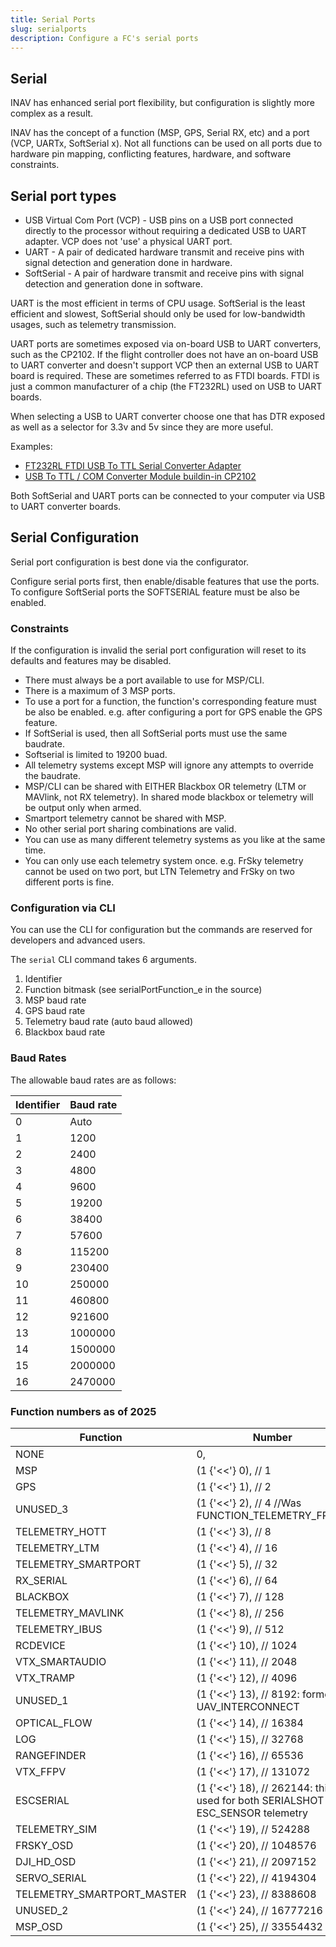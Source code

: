 ```yaml
---
title: Serial Ports
slug: serialports
description: Configure a FC's serial ports
---
```


## Serial

INAV has enhanced serial port flexibility, but configuration is slightly more complex as a result.

INAV has the concept of a function (MSP, GPS, Serial RX, etc) and a port (VCP, UARTx, SoftSerial x).
Not all functions can be used on all ports due to hardware pin mapping, conflicting features, hardware, and software
constraints.

## Serial port types

* USB Virtual Com Port (VCP) - USB pins on a USB port connected directly to the processor without requiring
a dedicated USB to UART adapter.  VCP does not 'use' a physical UART port.
* UART - A pair of dedicated hardware transmit and receive pins with signal detection and generation done in hardware.
* SoftSerial - A pair of hardware transmit and receive pins with signal detection and generation done in software.

UART is the most efficient in terms of CPU usage.
SoftSerial is the least efficient and slowest, SoftSerial should only be used for low-bandwidth usages, such as telemetry transmission.

UART ports are sometimes exposed via on-board USB to UART converters, such as the CP2102.
If the flight controller does not have an on-board USB to UART converter and doesn't support VCP then an external USB to UART board is required.
These are sometimes referred to as FTDI boards.  FTDI is just a common manufacturer of a chip (the FT232RL) used on USB to UART boards.

When selecting a USB to UART converter choose one that has DTR exposed as well as a selector for 3.3v and 5v since they are more useful.

Examples:

 * [FT232RL FTDI USB To TTL Serial Converter Adapter](https://inavflight.com/shop/s/bg/917226)
 * [USB To TTL / COM Converter Module buildin-in CP2102](https://inavflight.com/shop/s/bg/27989)

Both SoftSerial and UART ports can be connected to your computer via USB to UART converter boards.

## Serial Configuration

Serial port configuration is best done via the configurator.

Configure serial ports first, then enable/disable features that use the ports.  To configure SoftSerial ports the SOFTSERIAL feature must be also be enabled.

### Constraints

If the configuration is invalid the serial port configuration will reset to its defaults and features may be disabled.

* There must always be a port available to use for MSP/CLI.
* There is a maximum of 3 MSP ports.
* To use a port for a function, the function's corresponding feature must be also be enabled.
e.g. after configuring a port for GPS enable the GPS feature.
* If SoftSerial is used, then all SoftSerial ports must use the same baudrate.
* Softserial is limited to 19200 buad.
* All telemetry systems except MSP will ignore any attempts to override the baudrate.
* MSP/CLI can be shared with EITHER Blackbox OR telemetry (LTM or MAVlink, not RX telemetry).  In shared mode blackbox or telemetry will be output only when armed.
* Smartport telemetry cannot be shared with MSP.
* No other serial port sharing combinations are valid.
* You can use as many different telemetry systems as you like at the same time.
* You can only use each telemetry system once.  e.g.  FrSky telemetry cannot be used on two port, but LTN Telemetry and FrSky on two different ports is fine.

### Configuration via CLI

You can use the CLI for configuration but the commands are reserved for developers and advanced users.

The `serial` CLI command takes 6 arguments.

1. Identifier
2. Function bitmask (see serialPortFunction_e in the source)
3. MSP baud rate
4. GPS baud rate
5. Telemetry baud rate (auto baud allowed)
6. Blackbox baud rate


### Baud Rates

The allowable baud rates are as follows:

| Identifier | Baud rate |
| ---------- | --------- |
|  0         |    Auto   |
|  1         |    1200   |
|  2         |    2400   |
|  3         |    4800   |
|  4         |    9600   |
|  5         |   19200   |
|  6         |   38400   |
|  7         |   57600   |
|  8         |  115200   |
|  9         |  230400   |
| 10         |  250000   |
| 11         |  460800   |
| 12         |  921600   |
| 13         | 1000000   |
| 14         | 1500000   |
| 15         | 2000000   |
| 16         | 2470000   |


### Function numbers as of 2025

| Function                   | Number                                             |
| -------------------------- | -------------------------------------------------- |
| NONE                       | 0, |
| MSP                        | (1 {'<<'} 0), // 1 |
| GPS                        | (1 {'<<'} 1), // 2 |
| UNUSED_3                   | (1 {'<<'} 2), // 4 //Was FUNCTION_TELEMETRY_FRSKY |
| TELEMETRY_HOTT             | (1 {'<<'} 3), // 8 |
| TELEMETRY_LTM              | (1 {'<<'} 4), // 16 |
| TELEMETRY_SMARTPORT        | (1 {'<<'} 5), // 32 |
| RX_SERIAL                  | (1 {'<<'} 6), // 64 |
| BLACKBOX                   | (1 {'<<'} 7), // 128 |
| TELEMETRY_MAVLINK          | (1 {'<<'} 8), // 256 |
| TELEMETRY_IBUS             | (1 {'<<'} 9), // 512 |
| RCDEVICE                   | (1 {'<<'} 10), // 1024 |
| VTX_SMARTAUDIO             | (1 {'<<'} 11), // 2048 |
| VTX_TRAMP                  | (1 {'<<'} 12), // 4096 |
| UNUSED_1                   | (1 {'<<'} 13), // 8192: former\ UAV_INTERCONNECT |
| OPTICAL_FLOW               | (1 {'<<'} 14), // 16384 |
| LOG                        | (1 {'<<'} 15), // 32768 |
| RANGEFINDER                | (1 {'<<'} 16), // 65536 |
| VTX_FFPV                   | (1 {'<<'} 17), // 131072 |
| ESCSERIAL                  | (1 {'<<'} 18), // 262144: this is used for both SERIALSHOT and ESC_SENSOR telemetry |
| TELEMETRY_SIM              | (1 {'<<'} 19), // 524288 |
| FRSKY_OSD                  | (1 {'<<'} 20), // 1048576 |
| DJI_HD_OSD                 | (1 {'<<'} 21), // 2097152 |
| SERVO_SERIAL               | (1 {'<<'} 22), // 4194304 |
| TELEMETRY_SMARTPORT_MASTER | (1 {'<<'} 23), // 8388608 |
| UNUSED_2                   | (1 {'<<'} 24), // 16777216 |
| MSP_OSD                    | (1 {'<<'} 25), // 33554432 |

